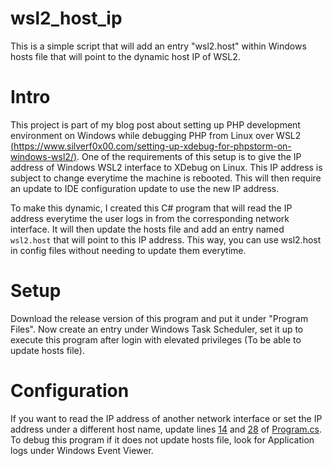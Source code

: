 # wsl2_host_ip
This is a simple script that will add an entry "wsl2.host" within Windows hosts file that will point to the dynamic host IP of WSL2.

# Intro

This project is part of my blog post about setting up PHP development environment on Windows while debugging PHP from Linux over WSL2 [(https://www.silverf0x00.com/setting-up-xdebug-for-phpstorm-on-windows-wsl2/)](https://www.silverf0x00.com/setting-up-xdebug-for-phpstorm-on-windows-wsl2/). 
One of the requirements of this setup is to give the IP address of Windows WSL2 interface to XDebug on Linux. 
This IP address is subject to change everytime the machine is rebooted. 
This will then require an update to IDE configuration update to use the new IP address.

To make this dynamic, I created this C# program that will read the IP address everytime the user logs in from the corresponding network interface. 
It will then update the hosts file and add an entry named `wsl2.host` that will point to this IP address. 
This way, you can use wsl2.host in config files without needing to update them everytime. 

# Setup

Download the release version of this program and put it under "Program Files". 
Now create an entry under Windows Task Scheduler, set it up to execute this program after login with elevated privileges (To be able to update hosts file).

# Configuration

If you want to read the IP address of another network interface or set the IP address under a different host name, update lines 
[14](https://github.com/silverfoxy/wsl2_host_ip/blob/a29d47f33696702c0f421beb4d451f38b26629e6/Program.cs#L14) and [28](https://github.com/silverfoxy/wsl2_host_ip/blob/a29d47f33696702c0f421beb4d451f38b26629e6/Program.cs#L28) of [Program.cs](https://github.com/silverfoxy/wsl2_host_ip/blob/a29d47f33696702c0f421beb4d451f38b26629e6/Program.cs). 
To debug this program if it does not update hosts file, look for Application logs under Windows Event Viewer.
